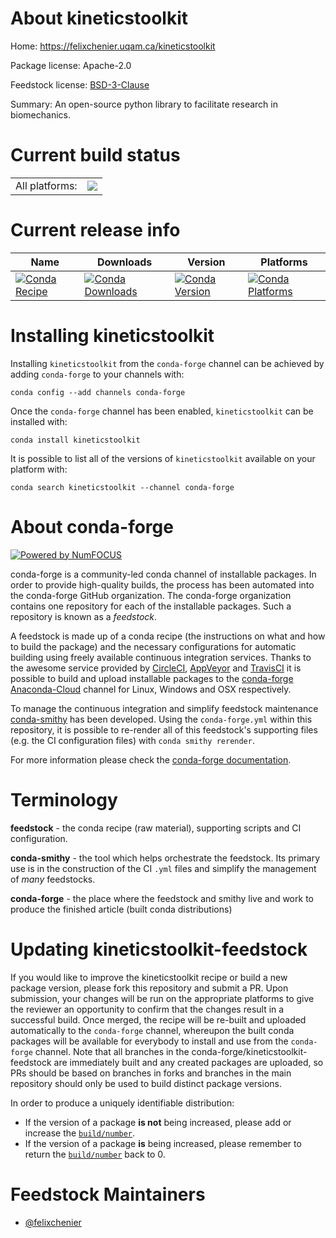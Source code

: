 About kineticstoolkit
=====================

Home: https://felixchenier.uqam.ca/kineticstoolkit

Package license: Apache-2.0

Feedstock license: [BSD-3-Clause](https://github.com/conda-forge/kineticstoolkit-feedstock/blob/master/LICENSE.txt)

Summary: An open-source python library to facilitate research in biomechanics.

Current build status
====================


<table><tr><td>All platforms:</td>
    <td>
      <a href="https://dev.azure.com/conda-forge/feedstock-builds/_build/latest?definitionId=11185&branchName=master">
        <img src="https://dev.azure.com/conda-forge/feedstock-builds/_apis/build/status/kineticstoolkit-feedstock?branchName=master">
      </a>
    </td>
  </tr>
</table>

Current release info
====================

| Name | Downloads | Version | Platforms |
| --- | --- | --- | --- |
| [![Conda Recipe](https://img.shields.io/badge/recipe-kineticstoolkit-green.svg)](https://anaconda.org/conda-forge/kineticstoolkit) | [![Conda Downloads](https://img.shields.io/conda/dn/conda-forge/kineticstoolkit.svg)](https://anaconda.org/conda-forge/kineticstoolkit) | [![Conda Version](https://img.shields.io/conda/vn/conda-forge/kineticstoolkit.svg)](https://anaconda.org/conda-forge/kineticstoolkit) | [![Conda Platforms](https://img.shields.io/conda/pn/conda-forge/kineticstoolkit.svg)](https://anaconda.org/conda-forge/kineticstoolkit) |

Installing kineticstoolkit
==========================

Installing `kineticstoolkit` from the `conda-forge` channel can be achieved by adding `conda-forge` to your channels with:

```
conda config --add channels conda-forge
```

Once the `conda-forge` channel has been enabled, `kineticstoolkit` can be installed with:

```
conda install kineticstoolkit
```

It is possible to list all of the versions of `kineticstoolkit` available on your platform with:

```
conda search kineticstoolkit --channel conda-forge
```


About conda-forge
=================

[![Powered by NumFOCUS](https://img.shields.io/badge/powered%20by-NumFOCUS-orange.svg?style=flat&colorA=E1523D&colorB=007D8A)](http://numfocus.org)

conda-forge is a community-led conda channel of installable packages.
In order to provide high-quality builds, the process has been automated into the
conda-forge GitHub organization. The conda-forge organization contains one repository
for each of the installable packages. Such a repository is known as a *feedstock*.

A feedstock is made up of a conda recipe (the instructions on what and how to build
the package) and the necessary configurations for automatic building using freely
available continuous integration services. Thanks to the awesome service provided by
[CircleCI](https://circleci.com/), [AppVeyor](https://www.appveyor.com/)
and [TravisCI](https://travis-ci.com/) it is possible to build and upload installable
packages to the [conda-forge](https://anaconda.org/conda-forge)
[Anaconda-Cloud](https://anaconda.org/) channel for Linux, Windows and OSX respectively.

To manage the continuous integration and simplify feedstock maintenance
[conda-smithy](https://github.com/conda-forge/conda-smithy) has been developed.
Using the ``conda-forge.yml`` within this repository, it is possible to re-render all of
this feedstock's supporting files (e.g. the CI configuration files) with ``conda smithy rerender``.

For more information please check the [conda-forge documentation](https://conda-forge.org/docs/).

Terminology
===========

**feedstock** - the conda recipe (raw material), supporting scripts and CI configuration.

**conda-smithy** - the tool which helps orchestrate the feedstock.
                   Its primary use is in the construction of the CI ``.yml`` files
                   and simplify the management of *many* feedstocks.

**conda-forge** - the place where the feedstock and smithy live and work to
                  produce the finished article (built conda distributions)


Updating kineticstoolkit-feedstock
==================================

If you would like to improve the kineticstoolkit recipe or build a new
package version, please fork this repository and submit a PR. Upon submission,
your changes will be run on the appropriate platforms to give the reviewer an
opportunity to confirm that the changes result in a successful build. Once
merged, the recipe will be re-built and uploaded automatically to the
`conda-forge` channel, whereupon the built conda packages will be available for
everybody to install and use from the `conda-forge` channel.
Note that all branches in the conda-forge/kineticstoolkit-feedstock are
immediately built and any created packages are uploaded, so PRs should be based
on branches in forks and branches in the main repository should only be used to
build distinct package versions.

In order to produce a uniquely identifiable distribution:
 * If the version of a package **is not** being increased, please add or increase
   the [``build/number``](https://docs.conda.io/projects/conda-build/en/latest/resources/define-metadata.html#build-number-and-string).
 * If the version of a package **is** being increased, please remember to return
   the [``build/number``](https://docs.conda.io/projects/conda-build/en/latest/resources/define-metadata.html#build-number-and-string)
   back to 0.

Feedstock Maintainers
=====================

* [@felixchenier](https://github.com/felixchenier/)

